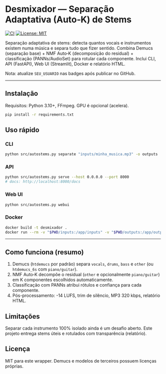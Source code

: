 # Desmixador — Separação Adaptativa (Auto‑K) de Stems

[![CI](https://github.com/SEU_USUARIO/desmixador/actions/workflows/ci.yml/badge.svg)](https://github.com/SEU_USUARIO/desmixador/actions/workflows/ci.yml)
[![License: MIT](https://img.shields.io/badge/License-MIT-blue.svg)](LICENSE)

Separação adaptativa de stems: detecta quantos vocais e instrumentos existem numa música e separa tudo que fizer sentido. Combina Demucs (separação base) + NMF Auto‑K (decomposição do residual) + classificação (PANNs/AudioSet) para rotular cada componente. Inclui CLI, API (FastAPI), Web UI (Streamlit), Docker e relatório HTML.

Nota: atualize `SEU_USUARIO` nas badges após publicar no GitHub.

---

## Instalação
Requisitos: Python 3.10+, FFmpeg. GPU é opcional (acelera).
```bash
pip install -r requirements.txt
```

## Uso rápido

### CLI
```bash
python src/autostems.py separate "inputs/minha_musica.mp3" -o outputs   --mp3 --bitrate 320 --normalize --trim --report --max-extra 6 --drum-split
```

### API
```bash
python src/autostems.py serve --host 0.0.0.0 --port 8000
# docs: http://localhost:8000/docs
```

### Web UI
```bash
python src/autostems.py webui
```

### Docker
```bash
docker build -t desmixador .
docker run --rm -v "$PWD/inputs:/app/inputs" -v "$PWD/outputs:/app/outputs" sonic-hydra   python src/autostems.py separate "inputs/minha_musica.mp3" -o outputs --report --mp3 --bitrate 320
```

---

## Como funciona (resumo)
1) Demucs (`htdemucs` por padrão) separa `vocals`, `drums`, `bass` e `other` (ou `htdemucs_6s` com `piano/guitar`).
2) NMF Auto‑K decompõe o residual (`other` e opcionalmente `piano/guitar`) em K componentes escolhidos automaticamente.
3) Classificação com PANNs atribui rótulos e confiança para cada componente.
4) Pós-processamento: -14 LUFS, trim de silêncio, MP3 320 kbps, relatório HTML.

## Limitações
Separar cada instrumento 100% isolado ainda é um desafio aberto. Este projeto entrega stems úteis e rotulados com transparência (relatório).

## Licença
MIT para este wrapper. Demucs e modelos de terceiros possuem licenças próprias.
